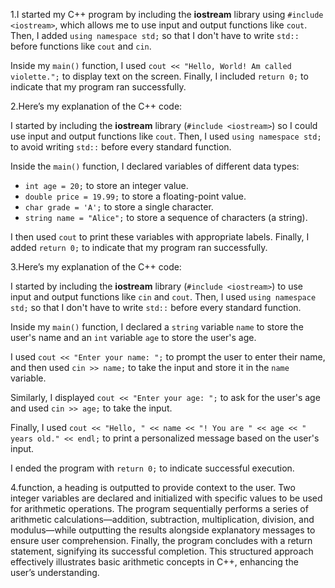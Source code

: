  1.I started my C++ program by including the **iostream** library using `#include <iostream>`, which allows me to use input and output functions like `cout`. Then, I added `using namespace std;` so that I don't have to write `std::` before functions like `cout` and `cin`.  

Inside my `main()` function, I used `cout << "Hello, World! Am called violette.";` to display text on the screen. Finally, I included `return 0;` to indicate that my program ran successfully.



2.Here’s my explanation of the C++ code:  

I started by including the **iostream** library (`#include <iostream>`) so I could use input and output functions like `cout`. Then, I used `using namespace std;` to avoid writing `std::` before every standard function.  

Inside the `main()` function, I declared variables of different data types:  
- `int age = 20;` to store an integer value.  
- `double price = 19.99;` to store a floating-point value.  
- `char grade = 'A';` to store a single character.  
- `string name = "Alice";` to store a sequence of characters (a string).  

I then used `cout` to print these variables with appropriate labels. Finally, I added `return 0;` to indicate that my program ran successfully.

3.Here’s my explanation of the C++ code:  

I started by including the **iostream** library (`#include <iostream>`) to use input and output functions like `cin` and `cout`. Then, I used `using namespace std;` so that I don't have to write `std::` before every standard function.  

Inside my `main()` function, I declared a `string` variable `name` to store the user's name and an `int` variable `age` to store the user's age.  

I used `cout << "Enter your name: ";` to prompt the user to enter their name, and then used `cin >> name;` to take the input and store it in the `name` variable.  

Similarly, I displayed `cout << "Enter your age: ";` to ask for the user's age and used `cin >> age;` to take the input.  

Finally, I used `cout << "Hello, " << name << "! You are " << age << " years old." << endl;` to print a personalized message based on the user's input.  

I ended the program with `return 0;` to indicate successful execution.

4.function, a heading is outputted to provide context to the user. Two integer variables are declared and initialized with specific values to be used for arithmetic operations. The program sequentially performs a series of arithmetic calculations—addition, subtraction, multiplication, division, and modulus—while outputting the results alongside explanatory messages to ensure user comprehension. Finally, the program concludes with a return statement, signifying its successful completion. This structured approach effectively illustrates basic arithmetic concepts in C++, enhancing the user’s understanding.